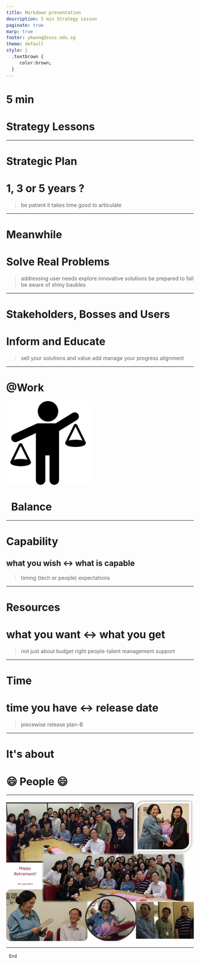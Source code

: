 ```yaml
---
title: Markdown presentation
description: 5 min Strategy Lesson
paginate: true
marp: true
footer: ykwong@suss.edu.sg
theme: default
style: |
  .textbrown {
     color:brown;
  }
---
```


<!-- _class: invert -->

# 5 min

# Strategy Lessons <!--- fit --->

<!-- Speaker notes:

* TimeFrame

* Solve Real Problems

* Communications

* Balance

* People
-->

---

# Strategic Plan

# 1, 3 or 5 years ?<!--- fit --->

> be patient it takes time
> good to articulate

<!-- Speaker notes:

* It takes time for you to implement and then reflect on the successes or shortcomings.

* It helps to present your case to stakeholders, other departments and visitors. Over time, you get better at articulating what your strategic and operational needs are.

* e.g. Content strategy, Mobile First, Online strategy
-->

---

# Meanwhile

# Solve Real Problems<!--- fit --->

> addressing user needs
> explore innovative solutions
> be prepared to fail
> be aware of shiny baubles

<!-- Speaker notes:

* Easier to justify your time investment when you're solving specific problems. Also, you see results - which is encouraging. You know you're on the right track.

* It would be good to have some flexibility to solve the problems you like.

* e.g. LMS, XML-DITA
-->

---

# Stakeholders, Bosses and Users

# Inform and Educate<!--- fit --->

> sell your solutions and value add
> manage your progress
> alignment

<!-- Speaker notes:

* Believe in yourself. Keep honest. Inform your bosses (most of them are there to help you!).

* If need be, educate your bosses. Keep the big picture but allow yourself to show up in the attention to details.

* e.g. Cloud computing, Implementation, External presentations
-->

---

# @Work

![bg right:38% 70%](assets/balance7.png)

# &nbsp; Balance &nbsp; <!--- fit --->

<!-- Speaker notes:

* not work-life balance

-->

---

<!-- _backgroundColor: lightblue -->

# Capability

## what you wish &harr; what is capable<!--- fit --->

> timing (tech or people)
> expectations

<!-- Speaker notes:

* new tech - old skills

* e.g. programming, networking and security frameworks
-->

---

<!-- _backgroundColor: lightblue -->

# Resources

# what you want &harr; what you get<!--- fit --->

> not just about budget
> right people-talent
> management support

<!-- Speaker notes:

* think hard about training

* contracts, motivation, tech leadership
-->

---

<!-- _backgroundColor: lightblue -->

# Time

# time you have &harr; release date<!--- fit --->

> piecewise release
> plan-B

<!-- Speaker notes:

* rapid prototyping

* iterative

* e.g. UniLEARN, SUSSReader -> WebReader
-->

---

# It's about

# :smile: People :smile:<!-- fit -->

<!-- Speaker notes:

* Talent, Hire, reHire, Contracts, Medical Problems, PWD, Age

* Motivation, family, camaderies, collegiality, quality
-->

---

![bg height:20cm](assets/NeelamRetires.jpg)

---

     End
